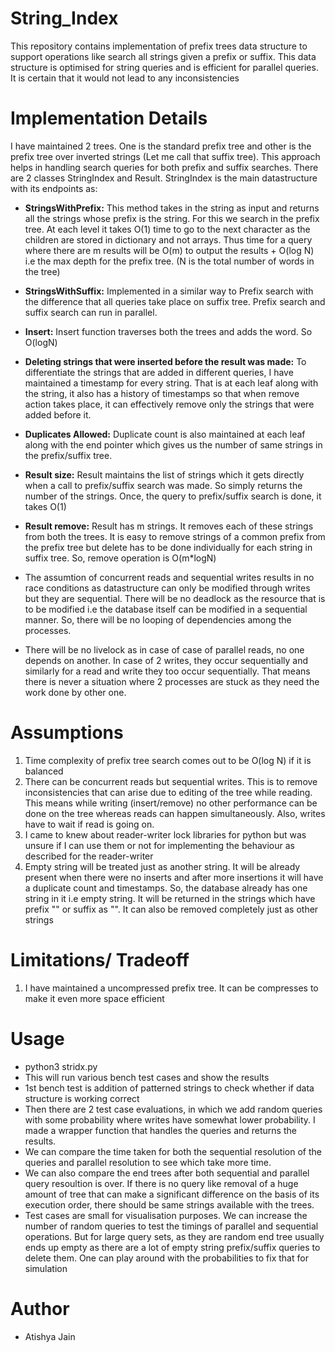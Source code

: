 # String_Index
This repository contains implementation of prefix trees data structure to support operations like search all strings given a prefix or suffix. This data structure is optimised for string queries and is efficient for parallel queries. It is certain that it would not lead to any inconsistencies 

# Implementation Details
I have maintained 2 trees. One is the standard prefix tree and other is the prefix tree over inverted strings (Let me call that suffix tree). This approach helps in handling search queries for both prefix and suffix searches.
There are 2 classes StringIndex and Result. StringIndex is the main datastructure with its endpoints as:
   - **StringsWithPrefix:** This method takes in the string as input and returns all the strings whose prefix is the string. For this we     search in the prefix tree. At each level it takes O(1) time to go to the next character as the children are stored in dictionary and     not arrays. Thus time for a query where there are m results will be O(m) to output the results + O(log N) i.e the max depth for the     prefix tree. (N is the total number of words in the tree)
   - **StringsWithSuffix:** Implemented in a similar way to Prefix search with the difference that all queries take place on suffix tree. Prefix search and suffix search can run in parallel.
   - **Insert:** Insert function traverses both the trees and adds the word. So O(logN)

 - **Deleting strings that were inserted before the result was made:** To differentiate the strings that are added in different queries, I have maintained a timestamp for every string. That is at each leaf along with the string, it also has a history of timestamps so that when remove action takes place, it can effectively remove only the strings that were added before it. 

 - **Duplicates Allowed:** Duplicate count is also maintained at each leaf along with the end pointer which gives us the number of same strings in the prefix/suffix tree.

 - **Result size:** Result maintains the list of strings which it gets directly when a call to prefix/suffix search was made. So simply returns the number of the strings. Once, the query to prefix/suffix search is done, it takes O(1)
 
 - **Result remove:** Result has m strings. It removes each of these strings from both the trees. It is easy to remove strings of a common prefix from the prefix tree but delete has to be done individually for each string in suffix tree. So, remove operation is O(m*logN) 

- The assumtion of concurrent reads and sequential writes results in no race conditions as datastructure can only be modified through writes but they are sequential. There will be no deadlock as the resource that is to be modified i.e the database itself can be modified in a sequential manner. So, there will be no looping of dependencies among the processes.

- There will be no livelock as in case of case of parallel reads, no one depends on another. In case of 2 writes, they occur sequentially and similarly for a read and write they too occur sequentially. That means there is never a situation where 2 processes are stuck as they need the work done by other one.

# Assumptions
1. Time complexity of prefix tree search comes out to be O(log N) if it is balanced
2. There can be concurrent reads but sequential writes. This is to remove inconsistencies that can arise due to editing of the tree while reading. This means while writing (insert/remove) no other performance can be done on the tree whereas reads can happen simultaneously. Also, writes have to wait if read is going on.
3. I came to knew about reader-writer lock libraries for python but was unsure if I can use them or not for implementing the behaviour as described for the reader-writer
4. Empty string will be treated just as another string. It will be already present when there were no inserts and after more insertions it will have a duplicate count and timestamps. So, the database already has one string in it i.e empty string. It will be returned in the strings which have prefix "" or suffix as "". It can also be removed completely just as other strings

# Limitations/ Tradeoff
1. I have maintained a uncompressed prefix tree. It can be compresses to make it even more space efficient

# Usage
 - python3 stridx.py
 - This will run various bench test cases and show the results
 - 1st bench test is addition of patterned strings to check whether if data structure is working correct
 - Then there are 2 test case evaluations, in which we add random queries with some probability where writes have somewhat lower probability. I made a wrapper function that handles the queries and returns the results.
 - We can compare the time taken for both the sequential resolution of the queries and parallel resolution to see which take more time.
 - We can also compare the end trees after both sequential and parallel query resoultion is over. If there is no query like removal of a huge amount of tree that can make a significant difference on the basis of its execution order, there should be same strings available with the trees.
 - Test cases are small for visualisation purposes. We can increase the number of random queries to test the timings of parallel and sequential operations. But for large query sets, as they are random end tree usually ends up empty as there are a lot of empty string prefix/suffix queries to delete them. One can play around with the probabilities to fix that for simulation
 
# Author
 - Atishya Jain
